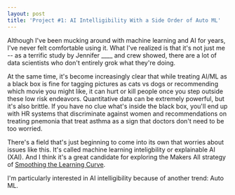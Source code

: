 ```yaml
---
layout: post
title: 'Project #1: AI Intelligibility With a Side Order of Auto ML'
---
```


Although I've been mucking around with machine learning and AI for years, I've never felt comfortable using it.  What I've realized is that it's not just me -- as a terrific study by Jennifer ____ and crew showed, there are a lot of data scientists who don't entirely grok what they're doing. 

At the same time, it's become increasingly clear that while treating AI/ML as a black box is fine for tagging pictures as cats vs dogs or recommending which movie you might like, it can hurt or kill people once you step outside these low risk endeavors.  Quantitative data can be extremely powerful, but it's also brittle.  If you have no clue what's inside the black box, you'll end up with HR systems that discriminate against women and recommendations on treating pnemonia that treat asthma as a sign that doctors don't need to be too worried.  

There's a field that's just beginning to come into its own that worries about issues like this.  It's called machine learning inteligbility or explainable AI (XAI).  And I think it's a great candidate for exploring the Makers All strategy of [Smoothing the Learning Curve](https://toolkit.makersall.org/pages/30-smooth/00-index.html).

I'm particularly interested in AI intelligibility because of another trend:  Auto ML.  